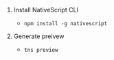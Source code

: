 1. Install NativeScript CLI
    - `npm install -g nativescript`

2. Generate preivew
    - `tns preview`
